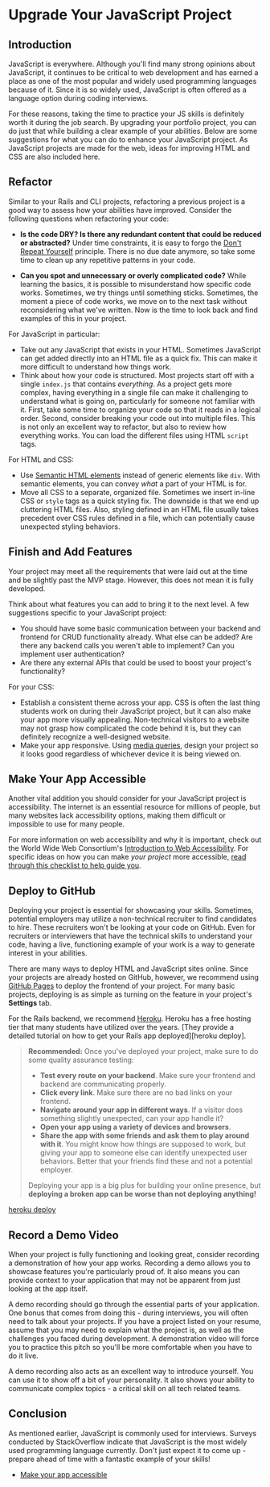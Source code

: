# Upgrade Your JavaScript Project

## Introduction

JavaScript is everywhere. Although you'll find many strong opinions about
JavaScript, it continues to be critical to web development and has earned a
place as one of the most popular and widely used programming languages because
of it. Since it is so widely used, JavaScript is often offered as a language
option during coding interviews.

For these reasons, taking the time to practice your JS skills is definitely
worth it during the job search. By upgrading your portfolio project, you can do
just that while building a clear example of your abilities. Below are some
suggestions for what you can do to enhance your JavaScript project. As
JavaScript projects are made for the web, ideas for improving HTML and
CSS are also included here.

## Refactor

Similar to your Rails and CLI projects, refactoring a previous project is a good
way to assess how your abilities have improved. Consider the following questions
when refactoring your code:

- **Is the code DRY? Is there any redundant content that could be reduced or
  abstracted?** Under time constraints, it is easy to forgo the [Don't Repeat
  Yourself][dry] principle. There is no due date anymore, so take some time to
  clean up any repetitive patterns in your code.

- **Can you spot and unnecessary or overly complicated code?** While learning the
  basics, it is possible to misunderstand how specific code works. Sometimes, we
  try things until something sticks. Sometimes, the moment a piece of code
  works, we move on to the next task without reconsidering what we've written.
  Now is the time to look back and find examples of this in your project.

[dry]: https://en.wikipedia.org/wiki/Don%27t_repeat_yourself

For JavaScript in particular:

- Take out any JavaScript that exists in your HTML. Sometimes JavaScript can get
  added directly into an HTML file as a quick fix. This can make it more
  difficult to understand how things work.
- Think about how your code is structured. Most projects start off with a single
  `index.js` that contains _everything_. As a project gets more complex, having
  everything in a single file can make it challenging to understand what is going
  on, particularly for someone not familiar with it. First, take some time to
  organize your code so that it reads in a logical order. Second, consider
  breaking your code out into multiple files. This is not only an excellent way to
  refactor, but also to review how everything works. You can load the different files
  using HTML `script` tags.

For HTML and CSS:

- Use [Semantic HTML elements][] instead of generic elements like `div`. With
  semantic elements, you can convey _what_ a part of your HTML is for.
- Move all CSS to a separate, organized file. Sometimes we insert in-line CSS or
  `style` tags as a quick styling fix. The downside is that we end up cluttering
  HTML files. Also, styling defined in an HTML file usually takes precedent over CSS
  rules defined in a file, which can potentially cause unexpected styling behaviors.

[Semantic HTML elements]: https://www.w3schools.com/html/html5_semantic_elements.asp

## Finish and Add Features

Your project may meet all the requirements that were laid out at the time and be
slightly past the MVP stage. However, this does not mean it is fully developed.

Think about what features you can add to bring it to the next level. A few
suggestions specific to your JavaScript project:

- You should have some basic communication between your backend and frontend for
  CRUD functionality already. What else can be added? Are there any backend
  calls you weren't able to implement? Can you implement user authentication?
- Are there any external APIs that could be used to boost your project's
  functionality?

For your CSS:

- Establish a consistent theme across your app. CSS is often the last
  thing students work on during their JavaScript project, but it can also make
  your app more visually appealing. Non-technical visitors to a website may not
  grasp how complicated the code behind it is, but they can definitely recognize
  a well-designed website.
- Make your app responsive. Using [media queries][], design your
  project so it looks good regardless of whichever device it is being viewed on.

[media queries]: https://developer.mozilla.org/en-US/docs/Web/CSS/Media_Queries/Using_media_queries

## Make Your App Accessible

Another vital addition you should consider for your JavaScript project is
accessibility. The internet is an essential resource for millions of people, but
many websites lack accessibility options, making them difficult or impossible to
use for many people.

For more information on web accessibility and why it is important, check out the
World Wide Web Consortium's [Introduction to Web Accessibility][access]. For
specific ideas on how you can make _your project_ more accessible,
[read through this checklist to help guide you][checklist].

[access]: https://www.w3.org/WAI/fundamentals/accessibility-intro/
[checklist]: https://dev.to/sylwiavargas/checklist-web-accessibility-3abl

## Deploy to GitHub

Deploying your project is essential for showcasing your skills. Sometimes,
potential employers may utilize a non-technical recruiter to find candidates to
hire. These recruiters won't be looking at your code on GitHub. Even for
recruiters or interviewers that have the technical skills to understand your
code, having a live, functioning example of your work is a way to generate
interest in your abilities.

There are many ways to deploy HTML and JavaScript sites online. Since your
projects are already hosted on GitHub, however, we recommend using
[GitHub Pages][] to deploy the frontend of your project. For many basic
projects, deploying is as simple as turning on the feature in your project's
**Settings** tab.

For the Rails backend, we recommend [Heroku](https://www.heroku.com/). Heroku
has a free hosting tier that many students have utilized over the years.
[They provide a detailed tutorial on how to get your Rails app deployed][heroku deploy].

> **Recommended:** Once you've deployed your project, make sure to do some
> quality assurance testing:
>
> - **Test every route on your backend**. Make sure your frontend and backend
>   are communicating properly.
> - **Click every link**. Make sure there are no bad links on your frontend.
> - **Navigate around your app in different ways**. If a visitor does something
>   slightly unexpected, can your app handle it?
> - **Open your app using a variety of devices and browsers**.
> - **Share the app with some friends and ask them to play around with it**. You
>   might know how things are supposed to work, but giving your app to someone
>   else can identify unexpected user behaviors. Better that your friends find
>   these and not a potential employer.
>
> Deploying your app is a big plus for building your online presence, but
> **deploying a broken app can be worse than not deploying anything!**

[GitHub Pages]: https://pages.github.com/
[heroku deploy](https://devcenter.heroku.com/articles/getting-started-with-rails5)

## Record a Demo Video

When your project is fully functioning and looking great, consider recording a
demonstration of how your app works. Recording a demo allows you to showcase
features you're particularly proud of. It also means you can provide context to
your application that may not be apparent from just looking at the app itself.

A demo recording should go through the essential parts of your application. One
bonus that comes from doing this - during interviews, you will often need to
talk about your projects. If you have a project listed on your resume, assume
that you may need to explain what the project is, as well as the challenges you
faced during development. A demonstration video will force you to practice this
pitch so you'll be more comfortable when you have to do it live.

A demo recording also acts as an excellent way to introduce yourself. You can
use it to show off a bit of your personality. It also shows your ability to
communicate complex topics - a critical skill on all tech related teams.

## Conclusion

As mentioned earlier, JavaScript is commonly used for interviews. Surveys
conducted by StackOverflow indicate that JavaScript is the most widely used
programming language currently. Don't just expect it to come up - prepare ahead
of time with a fantastic example of your skills!

- [Make your app accessible](https://dev.to/sylwiavargas/checklist-web-accessibility-3abl)

